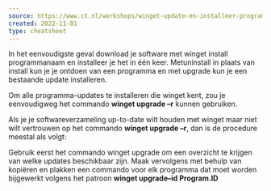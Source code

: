 ```yaml
---
source: https://www.ct.nl/workshops/winget-update-en-installeer-programmas-in-een-handomdraai/
created: 2022-11-01
type: cheatsheet
---
```


In het eenvoudigste geval download je software met winget install programmanaam en installeer je het in één keer. Metuninstall in plaats van install kun je je ontdoen van een programma en met upgrade kun je een bestaande update installeren.

Om alle programma-updates te installeren die winget kent, zou je eenvoudigweg het commando **winget upgrade –r** kunnen gebruiken.

Als je je softwareverzameling up-to-date wilt houden met winget maar niet wilt vertrouwen op het commando **winget upgrade –r**, dan is de procedure meestal als volgt:

Gebruik eerst het commando winget upgrade om een overzicht te krijgen van welke updates beschikbaar zijn.
Maak vervolgens met behulp van kopiëren en plakken een commando voor elk programma dat moet worden bijgewerkt volgens het patroon **winget upgrade–id Program.ID**

